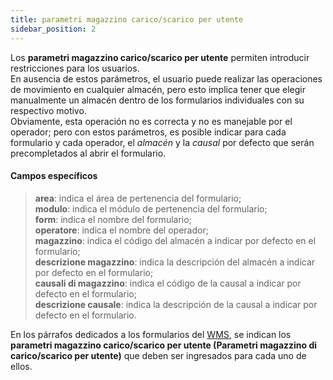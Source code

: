 ```yaml
---
title: parametri magazzino carico/scarico per utente
sidebar_position: 2
---
```


Los **parametri magazzino carico/scarico per utente** permiten introducir restricciones para los usuarios.  
En ausencia de estos parámetros, el usuario puede realizar las operaciones de movimiento en cualquier almacén, pero esto implica tener que elegir manualmente un almacén dentro de los formularios individuales con su respectivo motivo.  
Obviamente, esta operación no es correcta y no es manejable por el operador; pero con estos parámetros, es posible indicar para cada formulario y cada operador, el *almacén* y la *causal* por defecto que serán precompletados al abrir el formulario.

#### Campos específicos

> **area**: indica el área de pertenencia del formulario;  
> **modulo**: indica el módulo de pertenencia del formulario;  
> **form**: indica el nombre del formulario;  
> **operatore**: indica el nombre del operador;  
> **magazzino**: indica el código del almacén a indicar por defecto en el formulario;  
> **descrizione magazzino**: indica la descripción del almacén a indicar por defecto en el formulario;  
> **causali di magazzino**: indica el código de la causal a indicar por defecto en el formulario;  
> **descrizione causale**: indica la descripción de la causal a indicar por defecto en el formulario.

En los párrafos dedicados a los formularios del [WMS](/docs/logistics/wms/wms-intro), se indican los **parametri magazzino carico/scarico per utente (Parametri magazzino di carico/scarico per utente)** que deben ser ingresados para cada uno de ellos.